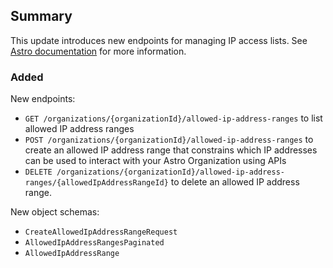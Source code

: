 ## Summary

This update introduces new endpoints for managing IP access lists. See [Astro documentation](https://docs.astronomer.io/astro/deploy-code) for more information.

### Added

New endpoints:

- `GET /organizations/{organizationId}/allowed-ip-address-ranges` to list allowed IP address ranges
- `POST /organizations/{organizationId}/allowed-ip-address-ranges` to create an allowed IP address range that constrains which IP addresses can be used to interact with your Astro Organization using APIs
- `DELETE /organizations/{organizationId}/allowed-ip-address-ranges/{allowedIpAddressRangeId}` to delete an allowed IP address range.

New object schemas:

- `CreateAllowedIpAddressRangeRequest`
- `AllowedIpAddressRangesPaginated`
- `AllowedIpAddressRange`